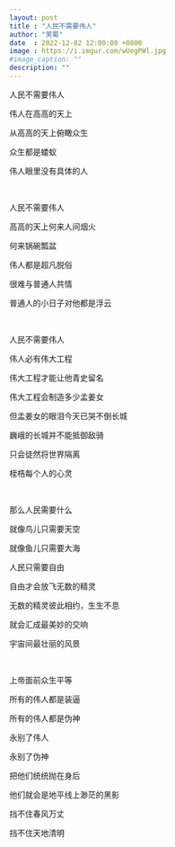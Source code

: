 ```yaml
---
layout: post
title : "人民不需要伟人"
author: "笑蜀"
date  : 2022-12-02 12:00:00 +0800
image : https://i.imgur.com/wUegPWl.jpg
#image_caption: ""
description: ""
---
```


人民不需要伟人

伟人在高高的天上

从高高的天上俯瞰众生

众生都是蝼蚁

伟人眼里没有具体的人

<!--more-->
⠀

人民不需要伟人

高高的天上何来人间烟火

何来锅碗瓢盆

伟人都是超凡脱俗

很难与普通人共情

普通人的小日子对他都是浮云

⠀

人民不需要伟人

伟人必有伟大工程

伟大工程才能让他青史留名

伟大工程会制造多少孟姜女

但孟姜女的眼泪今天已哭不倒长城

巍峨的长城并不能抵御敌骑

只会徒然将世界隔离

桎梏每个人的心灵

⠀

那么人民需要什么

就像鸟儿只需要天空

就像鱼儿只需要大海

人民只需要自由

自由才会放飞无数的精灵

无数的精灵彼此相约，生生不息

就会汇成最美妙的交响

宇宙间最壮丽的风景

⠀

上帝面前众生平等

所有的伟人都是装逼

所有的伟人都是伪神

永别了伟人

永别了伪神

把他们统统抛在身后

他们就会是地平线上渺茫的黑影

挡不住春风万丈

挡不住天地清明

<!--END-->